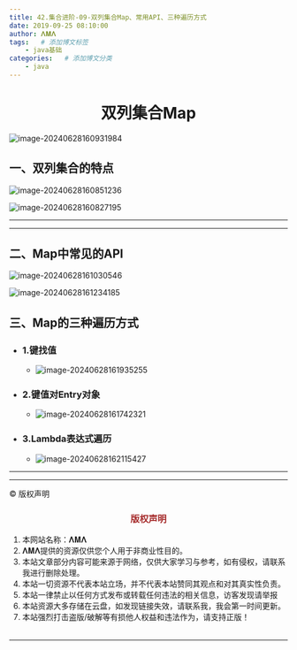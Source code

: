```yaml
---
title: 42.集合进阶-09-双列集合Map、常用API、三种遍历方式
date: 2019-09-25 08:10:00
author: 𝚲𝚳𝚲
tags:   # 添加博文标签
	- java基础
categories:   # 添加博文分类
	- java
---
```


<h1><center>双列集合Map</center></h1>

![image-20240628160931984](https://raw.githubusercontent.com/protonlml/blogimages/master/imgs/202406281609438.png)

## 一、双列集合的特点



![image-20240628160851236](https://raw.githubusercontent.com/protonlml/blogimages/master/imgs/202406281608400.png)



![image-20240628160827195](https://raw.githubusercontent.com/protonlml/blogimages/master/imgs/202406281608458.png)

---



---

## 二、Map中常见的API

![image-20240628161030546](https://raw.githubusercontent.com/protonlml/blogimages/master/imgs/202406281610860.png)

![image-20240628161234185](https://raw.githubusercontent.com/protonlml/blogimages/master/imgs/202406281612320.png)



## 三、Map的三种遍历方式

- ### 1.键找值

  - ![image-20240628161935255](https://raw.githubusercontent.com/protonlml/blogimages/master/imgs/202406281619632.png)

- ### 2.键值对Entry对象

  - ![image-20240628161742321](https://raw.githubusercontent.com/protonlml/blogimages/master/imgs/202406281617466.png)

- ### 3.Lambda表达式遍历

  - ![image-20240628162115427](https://raw.githubusercontent.com/protonlml/blogimages/master/imgs/202406281621501.png)



















---


----

© 版权声明

<escape>

<div>
    <h3 align="center"  style="color: brown;" >版权声明</h3>
    <table>
   		<tr>
    		<ol>
				<li>本网站名称：𝚲𝚳𝚲</li>
				<li>𝚲𝚳𝚲提供的资源仅供您个人用于非商业性目的。</li>
				<li>本站文章部分内容可能来源于网络，仅供大家学习与参考，如有侵权，请联系我进行删除处理。</li>
				<li>本站一切资源不代表本站立场，并不代表本站赞同其观点和对其真实性负责。</li>
        		<li>本站一律禁止以任何方式发布或转载任何违法的相关信息，访客发现请举报</li> 
        		<li>本站资源大多存储在云盘，如发现链接失效，请联系我，我会第一时间更新。</li>
        		<li>本站强烈打击盗版/破解等有损他人权益和违法作为，请支持正版！</li>  
			</ol>
		</tr>
	</table>
</div>


</escape>

----

